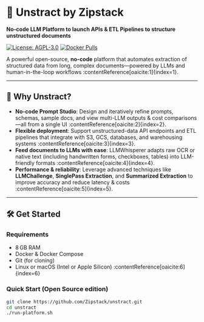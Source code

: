 # 🚀 Unstract by Zipstack

**No‑code LLM Platform to launch APIs & ETL Pipelines to structure unstructured documents**

[![License: AGPL-3.0](https://img.shields.io/github/license/Zipstack/unstract)]()
[![Docker Pulls](https://img.shields.io/docker/pulls/unstract/backend)]()

A powerful open-source, **no-code** platform that automates extraction of structured data from long, complex documents—powered by LLMs and human-in-the-loop workflows :contentReference[oaicite:1]{index=1}.

---

## 🧩 Why Unstract?

- **No-code Prompt Studio**: Design and iteratively refine prompts, schemas, sample docs, and view multi-LLM outputs & cost comparisons—all from a single UI :contentReference[oaicite:2]{index=2}.
- **Flexible deployment**: Support unstructured-data API endpoints and ETL pipelines that integrate with S3, GCS, databases, and warehousing systems :contentReference[oaicite:3]{index=3}.
- **Feed documents to LLMs with ease**: LLMWhisperer adapts raw OCR or native text (including handwritten forms, checkboxes, tables) into LLM-friendly formats :contentReference[oaicite:4]{index=4}.
- **Performance & reliability**: Leverage advanced techniques like **LLMChallenge**, **SinglePass Extraction**, and **Summarized Extraction** to improve accuracy and reduce latency & costs :contentReference[oaicite:5]{index=5}.

---

## 🛠️ Get Started

### Requirements

- 8 GB RAM
- Docker & Docker Compose
- Git (for cloning)
- Linux or macOS (Intel or Apple Silicon) :contentReference[oaicite:6]{index=6}

### Quick Start (Open Source edition)

```bash
git clone https://github.com/Zipstack/unstract.git
cd unstract
./run-platform.sh
